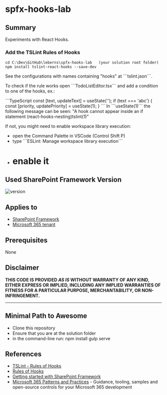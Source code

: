 # spfx-hooks-lab

## Summary

Experiments with React Hooks.

### Add the TSLint Rules of Hooks

    cd C:\Dev\GitHub\leberns\spfx-hooks-lab   (your solution root folder)
    npm install tslint-react-hooks --save-dev

See the configurations with names containing "hooks" at ´´´tslint.json´´´.

To check if the rule works open ´´´TodoListEditor.tsx´´´ and add a condition to one of the hooks, ex.:

´´´TypeScript
const [text, updateText] = useState('');
if (text === 'abc') {
const [priority, updatePriority] = useState(1);
}
´´´
In ´´´useState(1)´´´ the following message can be seen: "A hook cannot appear inside an if statement (react-hooks-nesting)tslint(1)"

If not, you might need to enable workspace library execution:

- open the Command Palette in VSCode (Control Shift P)
- type ´´´ESLint: Manage workspace library execution´´´
- # enable it

## Used SharePoint Framework Version

![version](https://img.shields.io/badge/version-1.11-green.svg)

## Applies to

- [SharePoint Framework](https://aka.ms/spfx)
- [Microsoft 365 tenant](https://docs.microsoft.com/en-us/sharepoint/dev/spfx/set-up-your-developer-tenant)

## Prerequisites

None

## Disclaimer

**THIS CODE IS PROVIDED _AS IS_ WITHOUT WARRANTY OF ANY KIND, EITHER EXPRESS OR IMPLIED, INCLUDING ANY IMPLIED WARRANTIES OF FITNESS FOR A PARTICULAR PURPOSE, MERCHANTABILITY, OR NON-INFRINGEMENT.**

---

## Minimal Path to Awesome

- Clone this repository
- Ensure that you are at the solution folder
- in the command-line run:
  npm install
  gulp serve

## References

- [TSLint - Rules of Hooks](https://www.npmjs.com/package/tslint-react-hooks)
- [Rules of Hooks](https://reactjs.org/docs/hooks-rules.html)
- [Getting started with SharePoint Framework](https://docs.microsoft.com/en-us/sharepoint/dev/spfx/set-up-your-developer-tenant)
- [Microsoft 365 Patterns and Practices](https://aka.ms/m365pnp) - Guidance, tooling, samples and open-source controls for your Microsoft 365 development
